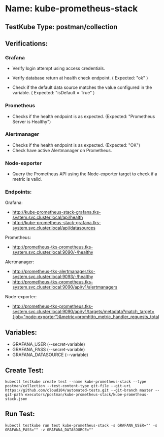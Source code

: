 # Name: kube-prometheus-stack

## TestKube Type: postman/collection


## Verifications:

### Grafana

- Verify login attempt using access credentials. 

- Verify database return at health check endpoint. ( Expected: "ok" )
 
- Check if the default data source matches the value configured in the variable. ( Expected: "isDefault = True" )

### Prometheus

- Checks if the health endpoint is as expected. (Expected: "Prometheus Server is Healthy")

### Alertmanager

- Checks if the health endpoint is as expected. (Expected: "OK")
- Check have active Alertmanager on Prometheus.

### Node-exporter

- Query the Prometheus API using the Node-exporter target to check if a metric is valid.



### Endpoints:

Grafana:
- http://kube-prometheus-stack-grafana.tks-system.svc.cluster.local/api/health 
- http://kube-prometheus-stack-grafana.tks-system.svc.cluster.local/api/datasources

Prometheus:
- http://prometheus-tks-prometheus.tks-system.svc.cluster.local:9090/-/healthy

Alertmanager:
- http://prometheus-tks-alertmanager.tks-system.svc.cluster.local:9093/-/healthy
- http://prometheus-tks-prometheus.tks-system.svc.cluster.local:9090/api/v1/alertmanagers

Node-exporter:
- http://prometheus-tks-prometheus.tks-system.svc.cluster.local:9090/api/v1/targets/metadata?match_target={job="node-exporter"}&metric=promhttp_metric_handler_requests_total


## Variables:

- GRAFANA_USER (--secret-variable)
- GRAFANA_PASS (--secret-variable)
- GRAFANA_DATASOURCE (--variable)


## Create Test:

```
kubectl testkube create test --name kube-prometheus-stack --type postman/collection --test-content-type git-file --git-uri https://github.com/cloud104/automated-tests.git --git-branch master --git-path executors/postman/kube-prometheus-stack/kube-prometheus-stack.json
```

## Run Test:

```
kubectl testkube run test kube-prometheus-stack -s GRAFANA_USER="" -s GRAFANA_PASS="" -v GRAFANA_DATASOURCE=""
```
